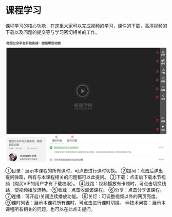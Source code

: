 # 课程学习

课程学习的核心功能，在这里大家可以完成视频的学习，课件的下载，高清视频的下载以及问题的提交等与学习密切相关的工作。

<img src="images/course_learn_01.png">

①目录：展示本课程的所有课时，可点击进行课时切换。
②提问：点击后弹出提问弹窗，所有与本课程相关的问题都可以此提问。
③下载：点击后下载本节视频（购买VIP的用户才有下载权限）。
④线路：视频播放有卡顿时，可点击切换线路，使视频播放流畅。
⑤收藏：点击收藏该课程。
⑥分享：点击分享该课程。
⑦连播：可开启/关闭连续播放功能。
⑧关灯：可调整视频以外的网页亮度。
⑨课时列表：展示本课程所有课时，可点击进行课时切换。
⑩技术问答：展示本课程所有相关的问题，也可以在此点击提问。